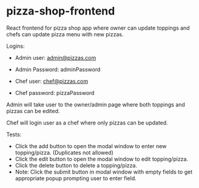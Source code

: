 # pizza-shop-frontend
React frontend for pizza shop app where owner can update toppings and chefs can update pizza menu with new pizzas. 

Logins:

- Admin user: admin@pizzas.com

- Admin Password: adminPassword

- Chef user: chef@pizzas.com

- Chef password: pizzaPassword

Admin will take user to the owner/admin page where both toppings and pizzas can be edited.

Chef will login user as a chef where only pizzas can be updated.

Tests:

- Click the add button to open the modal window to enter new topping/pizza. (Duplicates not allowed)
- Click the edit button to open the modal window to edit topping/pizza.
- Click the delete button to delete a topping/pizza.
- Note: Click the submit button in modal window with empty fields to get appropriate popup prompting user to enter field.
